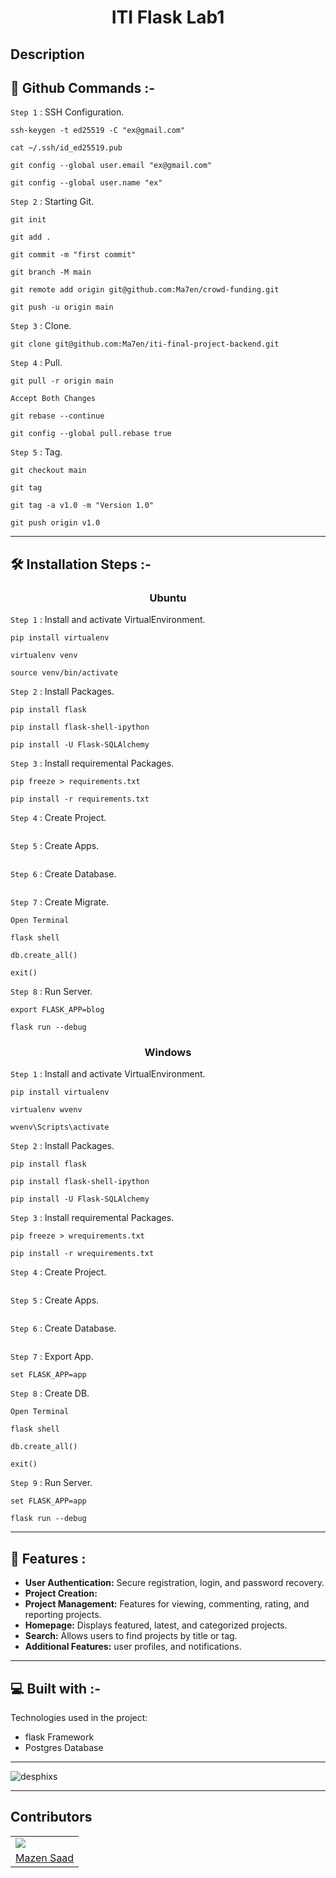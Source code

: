 <h1 align="center" id="title">ITI Flask Lab1</h1>

<h2 id="description">Description</h2>

<p>

</p>

## 🔧 Github Commands :-

`Step 1` : SSH Configuration.

```
ssh-keygen -t ed25519 -C "ex@gmail.com"
```

```
cat ~/.ssh/id_ed25519.pub
```

```
git config --global user.email "ex@gmail.com"
```

```
git config --global user.name "ex"
```

`Step 2` : Starting Git.

```
git init
```

```
git add .
```

```
git commit -m "first commit"
```

```
git branch -M main
```

```
git remote add origin git@github.com:Ma7en/crowd-funding.git
```

```
git push -u origin main
```

`Step 3` : Clone.

```
git clone git@github.com:Ma7en/iti-final-project-backend.git
```

`Step 4` : Pull.

```
git pull -r origin main
```

```
Accept Both Changes
```

```
git rebase --continue
```

```
git config --global pull.rebase true
```

`Step 5` : Tag.

```
git checkout main
```

```
git tag
```

```
git tag -a v1.0 -m "Version 1.0"
```

```
git push origin v1.0
```

---

## 🛠️ Installation Steps :-

<h3 align="center"> Ubuntu </h3>

`Step 1` : Install and activate VirtualEnvironment.

```
pip install virtualenv
```

```
virtualenv venv
```

```
source venv/bin/activate
```

`Step 2` : Install Packages.

```
pip install flask
```

```
pip install flask-shell-ipython
```

```
pip install -U Flask-SQLAlchemy
```

`Step 3` : Install requiremental Packages.

```
pip freeze > requirements.txt
```

```
pip install -r requirements.txt
```

`Step 4` : Create Project.

```

```

`Step 5` : Create Apps.

```

```

`Step 6` : Create Database.

```

```

`Step 7` : Create Migrate.

```
Open Terminal
```

```
flask shell
```

```
db.create_all()
```

```
exit()
```

`Step 8` : Run Server.

```
export FLASK_APP=blog
```

```
flask run --debug
```

<h3 align="center"> Windows </h3>

`Step 1` : Install and activate VirtualEnvironment.

```
pip install virtualenv
```

```
virtualenv wvenv
```

```
wvenv\Scripts\activate
```

`Step 2` : Install Packages.

```
pip install flask
```

```
pip install flask-shell-ipython
```

```
pip install -U Flask-SQLAlchemy
```

`Step 3` : Install requiremental Packages.

```
pip freeze > wrequirements.txt
```

```
pip install -r wrequirements.txt
```

`Step 4` : Create Project.

```

```

`Step 5` : Create Apps.

```

```

`Step 6` : Create Database.

```

```

`Step 7` : Export App.

```
set FLASK_APP=app
```

`Step 8` : Create DB.

```
Open Terminal
```

```
flask shell
```

```
db.create_all()
```

```
exit()
```

`Step 9` : Run Server.

```
set FLASK_APP=app
```

```
flask run --debug
```

---

## 🧐 Features :

<ul>
<li>
    <b>User Authentication:</b> Secure registration, login, and password recovery.
</li>
<li>
    <b>Project Creation:</b>
</li>
<li>
    <b>Project Management:</b> Features for viewing, commenting, rating, and reporting projects.
</li>
<li>
    <b>Homepage:</b> Displays featured, latest, and categorized projects.
</li>
<li>
    <b>Search:</b> Allows users to find projects by title or tag.
</li>
<li>
    <b>Additional Features:</b> user profiles, and notifications.
</li>
</ul>

---

## 💻 Built with :-

Technologies used in the project:

-   flask Framework
-   Postgres Database

---

<p align="left"><img src="https://profile-counter.glitch.me/flask-full-blog-4/count.svg" alt="desphixs" /></p>

---

## Contributors

<table>
    <tr>
        <td>
            <img src="https://avatars.githubusercontent.com/u/91129862?v=4"></img>
        </td>
    </tr>
    <tr>
        <td>
            <a href="https://github.com/Ma7en">Mazen Saad</a>
        </td>
    </tr>
</table>
